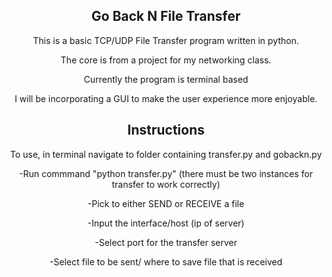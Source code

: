 <div align="center">
  
## Go Back N File Transfer

This is a basic TCP/UDP File Transfer program written in python.

The core is from a project for my networking class.

Currently the program is terminal based

I will be incorporating a GUI to make the user experience more enjoyable.

## Instructions

To use, in terminal navigate to folder containing transfer.py and gobackn.py

-Run commmand "python transfer.py" (there must be two instances for transfer to work correctly)

-Pick to either SEND or RECEIVE a file

-Input the interface/host (ip of server)

-Select port for the transfer server

-Select file to be sent/ where to save file that is received
